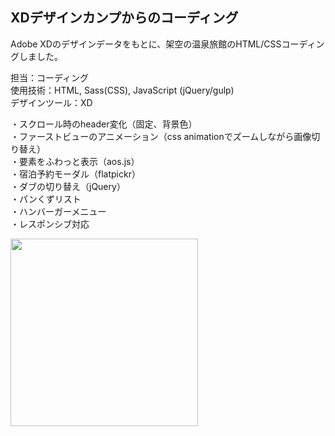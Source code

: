 ## XDデザインカンプからのコーディング  
Adobe XDのデザインデータをもとに、架空の温泉旅館のHTML/CSSコーディングしました。
  
担当：コーディング  
使用技術：HTML, Sass(CSS), JavaScript (jQuery/gulp)  
デザインツール：XD  
  
・スクロール時のheader変化（固定、背景色）  
・ファーストビューのアニメーション（css animationでズームしながら画像切り替え）  
・要素をふわっと表示（aos.js）  
・宿泊予約モーダル（flatpickr）  
・ダブの切り替え（jQuery）  
・パンくずリスト  
・ハンバーガーメニュー  
・レスポンシブ対応  
  
 <img src="https://user-images.githubusercontent.com/73923419/153809481-497594d7-3f36-47cf-b3ff-2d6ff7d55cb4.png" width="300px">

